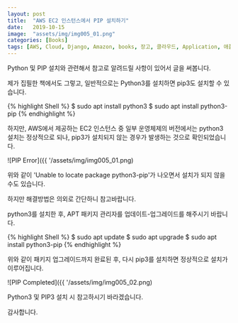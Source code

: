 ```yaml
---
layout: post
title:  "AWS EC2 인스턴스에서 PIP 설치하기"
date:   2019-10-15
image:  "assets/img/img005_01.png"
categories: [Books]
tags: [AWS, Cloud, Django, Amazon, books, 장고, 클라우드, Application, 애플리케이션, pip, pip3, Python, 파이썬 ]
---
```


Python 및 PIP 설치와 관련해서 참고로 알려드릴 사항이 있어서 글을 써봅니다.

제가 집필한 책에서도 그렇고, 일반적으로는 Python3를 설치하면 pip3도 설치할 수 있습니다.

{% highlight Shell %}
$ sudo apt install python3
$ sudo apt install python3-pip
{% endhighlight %}

하지만, AWS에서 제공하는 EC2 인스턴스 중 일부 운영체제의 버전에서는 python3 설치는 정상적으로 되나, pip3가 설치되지 않는 경우가 발생하는 것으로 확인되었습니다.

![PIP Error]({{ '/assets/img/img005_01.png)


위와 같이 'Unable to locate package python3-pip'가 나오면서 설치가 되지 않을 수도 있습니다.

하지만 해결방법은 의외로 간단하니 참고바랍니다.

python3를 설치한 후, APT 패키지 관리자를 업데이트-업그레이드를 해주시기 바랍니다.

{% highlight Shell %}
$ sudo apt update
$ sudo apt upgrade
$ sudo apt install python3-pip
{% endhighlight %}

위와 같이 패키지 업그레이드까지 완료된 후, 다시 pip3를 설치하면 정상적으로 설치가 이루어집니다.

![PIP Completed]({{ '/assets/img/img005_02.png)


Python3 및 PIP3 설치 시 참고하시기 바라겠습니다.

감사합니다.